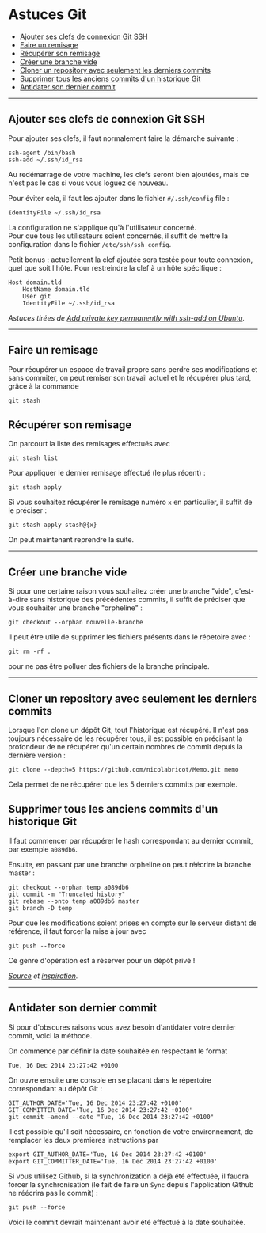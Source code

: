 # Astuces Git

* [Ajouter ses clefs de connexion Git SSH](#ajout-ses-clefs-de-connexion-git-ssh)
* [Faire un remisage](#faire-un-remisage)
* [Récupérer son remisage](#récupérer-son-remisage)
* [Créer une branche vide](#créer-une-branche-vide)
* [Cloner un repository avec seulement les derniers commits](#cloner-un-repository-avec-seulement-les-derniers-commits)
* [Supprimer tous les anciens commits d'un historique Git](#supprimer-tous-les-anciens-commit-dun-historique-git)
* [Antidater son dernier commit](#antidater-son-dernier-commit)

***

## Ajouter ses clefs de connexion Git SSH

Pour ajouter ses clefs, il faut normalement faire la démarche suivante :

	ssh-agent /bin/bash
	ssh-add ~/.ssh/id_rsa

Au redémarrage de votre machine, les clefs seront bien ajoutées, mais ce n'est pas le cas si vous vous loguez de nouveau.  

Pour éviter cela, il faut les ajouter dans le fichier `#/.ssh/config` file :

	IdentityFile ~/.ssh/id_rsa

La configuration ne s'applique qu'à l'utilisateur concerné.  
Pour que tous les utilisateurs soient concernés, il suffit de mettre la configuration dans le fichier `/etc/ssh/ssh_config`.

Petit bonus : actuellement la clef ajoutée sera testée pour toute connexion, quel que soit l'hôte. Pour restreindre la clef à un hôte spécifique :

	Host domain.tld
    	HostName domain.tld
    	User git
    	IdentityFile ~/.ssh/id_rsa

_Astuces tirées de [Add private key permanently with ssh-add on Ubuntu](https://stackoverflow.com/questions/3466626/add-private-key-permanently-with-ssh-add-on-ubuntu/4246809#4246809)._

***

## Faire un remisage

Pour récupérer un espace de travail propre sans perdre ses modifications et sans commiter, on peut remiser son travail actuel et le récupérer plus tard, grâce à la commande  

	git stash

## Récupérer son remisage

On parcourt la liste des remisages effectués avec

	git stash list

Pour appliquer le dernier remisage effectué (le plus récent) :

	git stash apply

Si vous souhaitez récupérer le remisage numéro `x` en particulier, il suffit de le préciser :

	git stash apply stash@{x}

On peut maintenant reprendre la suite.

***

## Créer une branche vide

Si pour une certaine raison vous souhaitez créer une branche "vide", c'est-à-dire sans historique des précédentes commits, il suffit de préciser que vous souhaiter une branche "orpheline" :

	git checkout --orphan nouvelle-branche

Il peut être utile de supprimer les fichiers présents dans le répetoire avec :

	git rm -rf .

pour ne pas être polluer des fichiers de la branche principale.

***

## Cloner un repository avec seulement les derniers commits

Lorsque l'on clone un dépôt Git, tout l'historique est récupéré. Il n'est pas toujours nécessaire de les récupérer tous, il est possible en précisant la profondeur de ne récupérer qu'un certain nombres de commit depuis la dernière version :

	git clone --depth=5 https://github.com/nicolabricot/Memo.git memo

Cela permet de ne récupérer que les 5 derniers commits par exemple.

## Supprimer tous les anciens commits d'un historique Git

Il faut commencer par récupérer le hash correspondant au dernier commit, par exemple `a089db6`.  

Ensuite, en passant par une branche orpheline on peut réécrire la branche master :

	git checkout --orphan temp a089db6
	git commit -m "Truncated history"
	git rebase --onto temp a089db6 master
	git branch -D temp 

Pour que les modifications soient prises en compte sur le serveur distant de référence, il faut forcer la mise à jour avec 

	git push --force

Ce genre d'opération est à réserver pour un dépôt privé !

_[Source](http://web.archive.org/web/20130116195128/http://bogdan.org.ua/2011/03/28/how-to-truncate-git-history-sample-script-included.html) et [inspiration](https://stackoverflow.com/questions/17673771/git-remove-earlier-commit-but-keep-recent-changes)._

***

## Antidater son dernier commit

Si pour d'obscures raisons vous avez besoin d'antidater votre dernier commit, voici la méthode.

On commence par définir la date souhaitée en respectant le format 

	Tue, 16 Dec 2014 23:27:42 +0100

On ouvre ensuite une console en se placant dans le répertoire correspondant au dépôt Git :

	GIT_AUTHOR_DATE='Tue, 16 Dec 2014 23:27:42 +0100'
	GIT_COMMITTER_DATE='Tue, 16 Dec 2014 23:27:42 +0100'
	git commit —amend --date "Tue, 16 Dec 2014 23:27:42 +0100"

Il est possible qu'il soit nécessaire, en fonction de votre environnement, de remplacer les deux premières instructions par 

	export GIT_AUTHOR_DATE='Tue, 16 Dec 2014 23:27:42 +0100'
	export GIT_COMMITTER_DATE='Tue, 16 Dec 2014 23:27:42 +0100'

Si vous utilisez Github, si la synchronization a déjà été effectuée, il faudra forcer la synchronisation (le fait de faire un `Sync` depuis l'application Github ne réécrira pas le commit) :

	git push --force

Voici le commit devrait maintenant avoir été effectué à la date souhaitée.
